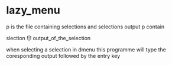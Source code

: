 # lazy_menu

p is the file containing selections and selections output
p contain

slection !|! output_of_the_selection

when selecting a selection in dmenu this programme will type the coresponding output followed by the entry key
